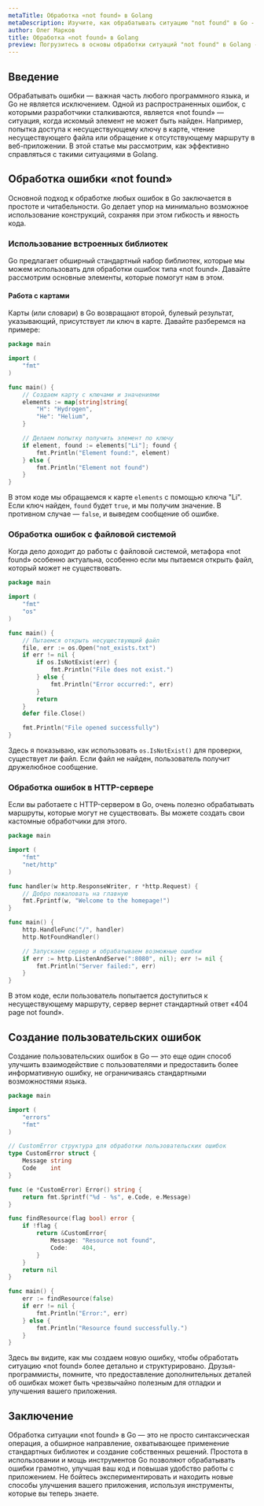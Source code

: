 ```yaml
---
metaTitle: Обработка «not found» в Golang
metaDescription: Изучите, как обрабатывать ситуацию "not found" в Go - от использования встроенных пакетов до создания пользовательских ошибок и улучшения пользовательского взаимодействия
author: Олег Марков
title: Обработка «not found» в Golang
preview: Погрузитесь в основы обработки ситуаций "not found" в Golang - от базовых до продвинутых техник, с акцентом на улучшение пользовательского опыта
---
```


## Введение

Обрабатывать ошибки — важная часть любого программного языка, и Go не является исключением. Одной из распространенных ошибок, с которыми разработчики сталкиваются, является «not found» — ситуация, когда искомый элемент не может быть найден. Например, попытка доступа к несуществующему ключу в карте, чтение несуществующего файла или обращение к отсутствующему маршруту в веб-приложении. В этой статье мы рассмотрим, как эффективно справляться с такими ситуациями в Golang.

## Обработка ошибки «not found»

Основной подход к обработке любых ошибок в Go заключается в простоте и читабельности. Go делает упор на минимально возможное использование конструкций, сохраняя при этом гибкость и явность кода.

### Использование встроенных библиотек

Go предлагает обширный стандартный набор библиотек, которые мы можем использовать для обработки ошибок типа «not found». Давайте рассмотрим основные элементы, которые помогут нам в этом.

#### Работа с картами

Карты (или словари) в Go возвращают второй, булевый результат, указывающий, присутствует ли ключ в карте. Давайте разберемся на примере:

```go
package main

import (
	"fmt"
)

func main() {
	// Создаем карту с ключами и значениями
	elements := map[string]string{
		"H": "Hydrogen",
		"He": "Helium",
	}

	// Делаем попытку получить элемент по ключу
	if element, found := elements["Li"]; found {
		fmt.Println("Element found:", element)
	} else {
		fmt.Println("Element not found")
	}
}
```

В этом коде мы обращаемся к карте `elements` с помощью ключа "Li". Если ключ найден, `found` будет `true`, и мы получим значение. В противном случае — `false`, и выведем сообщение об ошибке.

### Обработка ошибок с файловой системой

Когда дело доходит до работы с файловой системой, метафора «not found» особенно актуальна, особенно если мы пытаемся открыть файл, который может не существовать.

```go
package main

import (
	"fmt"
	"os"
)

func main() {
	// Пытаемся открыть несуществующий файл
	file, err := os.Open("not_exists.txt")
	if err != nil {
		if os.IsNotExist(err) {
			fmt.Println("File does not exist.")
		} else {
			fmt.Println("Error occurred:", err)
		}
		return
	}
	defer file.Close()

	fmt.Println("File opened successfully")
}
```

Здесь я показываю, как использовать `os.IsNotExist()` для проверки, существует ли файл. Если файл не найден, пользователь получит дружелюбное сообщение.

### Обработка ошибок в HTTP-сервере

Если вы работаете с HTTP-сервером в Go, очень полезно обрабатывать маршруты, которые могут не существовать. Вы можете создать свои кастомные обработчики для этого.

```go
package main

import (
	"fmt"
	"net/http"
)

func handler(w http.ResponseWriter, r *http.Request) {
	// Добро пожаловать на главную
	fmt.Fprintf(w, "Welcome to the homepage!")
}

func main() {
	http.HandleFunc("/", handler)
	http.NotFoundHandler()

	// Запускаем сервер и обрабатываем возможные ошибки
	if err := http.ListenAndServe(":8080", nil); err != nil {
		fmt.Println("Server failed:", err)
	}
}
```

В этом коде, если пользователь попытается доступиться к несуществующему маршруту, сервер вернет стандартный ответ «404 page not found».

## Создание пользовательских ошибок

Создание пользовательских ошибок в Go — это еще один способ улучшить взаимодействие с пользователями и предоставить более информативную ошибку, не ограничиваясь стандартными возможностями языка.

```go
package main

import (
	"errors"
	"fmt"
)

// CustomError структура для обработки пользовательских ошибок
type CustomError struct {
	Message string
	Code    int
}

func (e *CustomError) Error() string {
	return fmt.Sprintf("%d - %s", e.Code, e.Message)
}

func findResource(flag bool) error {
	if !flag {
		return &CustomError{
			Message: "Resource not found",
			Code:    404,
		}
	}
	return nil
}

func main() {
	err := findResource(false)
	if err != nil {
		fmt.Println("Error:", err)
	} else {
		fmt.Println("Resource found successfully.")
	}
}
```

Здесь вы видите, как мы создаем новую ошибку, чтобы обработать ситуацию «not found» более детально и структурировано. Друзья-программисты, помните, что предоставление дополнительных деталей об ошибках может быть чрезвычайно полезным для отладки и улучшения вашего приложения.

## Заключение

Обработка ситуации «not found» в Go — это не просто синтаксическая операция, а обширное направление, охватывающее применение стандартных библиотек и создание собственных решений. Простота в использовании и мощь инструментов Go позволяют обрабатывать ошибки грамотно, улучшая ваш код и повышая удобство работы с приложением. Не бойтесь экспериментировать и находить новые способы улучшения вашего приложения, используя инструменты, которые вы теперь знаете.